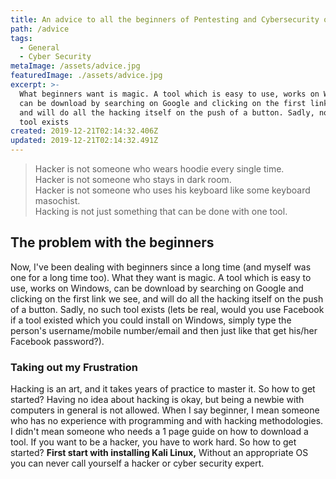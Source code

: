 ```yaml
---
title: An advice to all the beginners of Pentesting and Cybersecurity or Hacking
path: /advice
tags:
  - General
  - Cyber Security
metaImage: /assets/advice.jpg
featuredImage: ./assets/advice.jpg
excerpt: >-
  What beginners want is magic. A tool which is easy to use, works on Windows,
  can be download by searching on Google and clicking on the first link we see,
  and will do all the hacking itself on the push of a button. Sadly, no such
  tool exists
created: 2019-12-21T02:14:32.406Z
updated: 2019-12-21T02:14:32.491Z
---
```

> Hacker is not someone who wears hoodie every single time.\
> Hacker is not someone who stays in dark room.\
> Hacker is not someone who uses his keyboard like some keyboard masochist.\
> Hacking is not just something that can be done with one tool.

## The problem with the beginners

Now, I've been dealing with beginners since a long time (and myself was one for a long time too). What they want is magic. A tool which is easy to use, works on Windows, can be download by searching on Google and clicking on the first link we see, and will do all the hacking itself on the push of a button. Sadly, no such tool exists (lets be real, would you use Facebook if a tool existed which you could install on Windows, simply type the person's username/mobile number/email and then just like that get his/her Facebook password?).

### Taking out my Frustration

Hacking is an art, and it takes years of practice to master it. So how to get started? Having no idea about hacking is okay, but being a newbie with computers in general is not allowed. When I say beginner, I mean someone who has no experience with programming and with hacking methodologies. I didn't mean someone who needs a 1 page guide on how to download a tool. If you want to be a hacker, you have to work hard. So how to get started? **First start with installing Kali Linux,** Without an appropriate OS you can never call yourself a hacker or cyber security expert.
